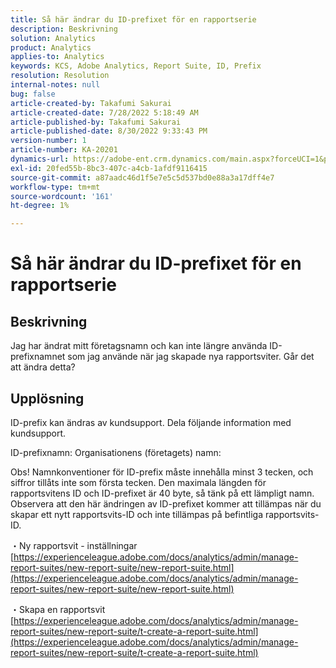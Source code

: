 ```yaml
---
title: Så här ändrar du ID-prefixet för en rapportserie
description: Beskrivning
solution: Analytics
product: Analytics
applies-to: Analytics
keywords: KCS, Adobe Analytics, Report Suite, ID, Prefix
resolution: Resolution
internal-notes: null
bug: false
article-created-by: Takafumi Sakurai
article-created-date: 7/28/2022 5:18:49 AM
article-published-by: Takafumi Sakurai
article-published-date: 8/30/2022 9:33:43 PM
version-number: 1
article-number: KA-20201
dynamics-url: https://adobe-ent.crm.dynamics.com/main.aspx?forceUCI=1&pagetype=entityrecord&etn=knowledgearticle&id=373311bf-340e-ed11-82e5-000d3a379369
exl-id: 20fed55b-8bc3-407c-a4cb-1afdf9116415
source-git-commit: a87aadc46d1f5e7e5c5d537bd0e88a3a17dff4e7
workflow-type: tm+mt
source-wordcount: '161'
ht-degree: 1%

---
```


# Så här ändrar du ID-prefixet för en rapportserie

## Beskrivning

Jag har ändrat mitt företagsnamn och kan inte längre använda ID-prefixnamnet som jag använde när jag skapade nya rapportsviter. Går det att ändra detta?

## Upplösning


ID-prefix kan ändras av kundsupport. Dela följande information med kundsupport.

ID-prefixnamn: Organisationens (företagets) namn:

Obs! Namnkonventioner för ID-prefix måste innehålla minst 3 tecken, och siffror tillåts inte som första tecken. Den maximala längden för rapportsvitens ID och ID-prefixet är 40 byte, så tänk på ett lämpligt namn. Observera att den här ändringen av ID-prefixet kommer att tillämpas när du skapar ett nytt rapportsvits-ID och inte tillämpas på befintliga rapportsvits-ID.

・Ny rapportsvit - inställningar
[https://experienceleague.adobe.com/docs/analytics/admin/manage-report-suites/new-report-suite/new-report-suite.html](https://experienceleague.adobe.com/docs/analytics/admin/manage-report-suites/new-report-suite/new-report-suite.html)

・Skapa en rapportsvit
[https://experienceleague.adobe.com/docs/analytics/admin/manage-report-suites/new-report-suite/t-create-a-report-suite.html](https://experienceleague.adobe.com/docs/analytics/admin/manage-report-suites/new-report-suite/t-create-a-report-suite.html)
